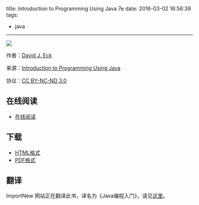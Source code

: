 title: Introduction to Programming Using Java 7e
date: 2016-03-02 16:56:39
tags:
  - java
---

![](http://math.hws.edu/javanotes/javanotes7-cover-180x235.png)

作者：[David J. Eck](http://math.hws.edu/eck/)

来源：[Introduction to Programming Using Java](http://math.hws.edu/javanotes/)

协议：[CC BY-NC-ND 3.0](http://creativecommons.org/licenses/by-nc-nd/3.0/)

<!--more-->

## 在线阅读 ##

+ [在线阅读](http://math.hws.edu/javanotes/)

## 下载 ##

+ [HTML格式](http://math.hws.edu/eck/cs124/downloads/javanotes7.zip)
+ [PDF格式](http://math.hws.edu/eck/cs124/downloads/javanotes7-linked.pdf)

## 翻译 ##

ImportNew 网站正在翻译此书，译名为《Java编程入门》，请见[这里](http://www.importnew.com/?s=java+%E7%BC%96%E7%A8%8B%E5%85%A5%E9%97%A8)。
